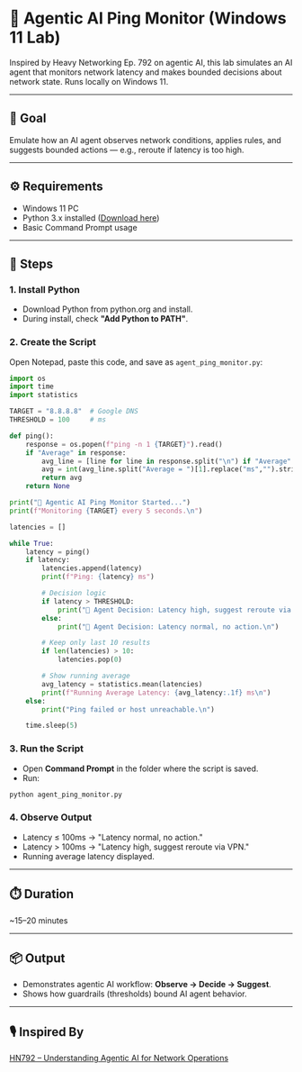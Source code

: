 # 🤖 Agentic AI Ping Monitor (Windows 11 Lab)

Inspired by Heavy Networking Ep. 792 on agentic AI, this lab simulates an AI agent that monitors network latency and makes bounded decisions about network state. Runs locally on Windows 11.

---

## 🎯 Goal
Emulate how an AI agent observes network conditions, applies rules, and suggests bounded actions — e.g., reroute if latency is too high.

---

## ⚙️ Requirements
- Windows 11 PC
- Python 3.x installed ([Download here](https://www.python.org/downloads/windows/))
- Basic Command Prompt usage

---

## 🧪 Steps

### 1. Install Python
- Download Python from python.org and install.
- During install, check **"Add Python to PATH"**.

### 2. Create the Script
Open Notepad, paste this code, and save as `agent_ping_monitor.py`:

```python
import os
import time
import statistics

TARGET = "8.8.8.8"  # Google DNS
THRESHOLD = 100     # ms

def ping():
    response = os.popen(f"ping -n 1 {TARGET}").read()
    if "Average" in response:
        avg_line = [line for line in response.split("\n") if "Average" in line][0]
        avg = int(avg_line.split("Average = ")[1].replace("ms","").strip())
        return avg
    return None

print("🔎 Agentic AI Ping Monitor Started...")
print(f"Monitoring {TARGET} every 5 seconds.\n")

latencies = []

while True:
    latency = ping()
    if latency:
        latencies.append(latency)
        print(f"Ping: {latency} ms")

        # Decision logic
        if latency > THRESHOLD:
            print("🤖 Agent Decision: Latency high, suggest reroute via VPN.\n")
        else:
            print("🤖 Agent Decision: Latency normal, no action.\n")

        # Keep only last 10 results
        if len(latencies) > 10:
            latencies.pop(0)

        # Show running average
        avg_latency = statistics.mean(latencies)
        print(f"Running Average Latency: {avg_latency:.1f} ms\n")
    else:
        print("Ping failed or host unreachable.\n")

    time.sleep(5)
```

### 3. Run the Script
- Open **Command Prompt** in the folder where the script is saved.
- Run:
```bash
python agent_ping_monitor.py
```

### 4. Observe Output
- Latency ≤ 100ms → "Latency normal, no action."
- Latency > 100ms → "Latency high, suggest reroute via VPN."
- Running average latency displayed.

---

## ⏱️ Duration
~15–20 minutes

---

## 📦 Output
- Demonstrates agentic AI workflow: **Observe → Decide → Suggest**.
- Shows how guardrails (thresholds) bound AI agent behavior.

---

## 🎙️ Inspired By
[HN792 – Understanding Agentic AI for Network Operations](https://packetpushers.net/podcast/heavy-networking-792-understanding-agentic-ai-for-network-operations-sponsored)
